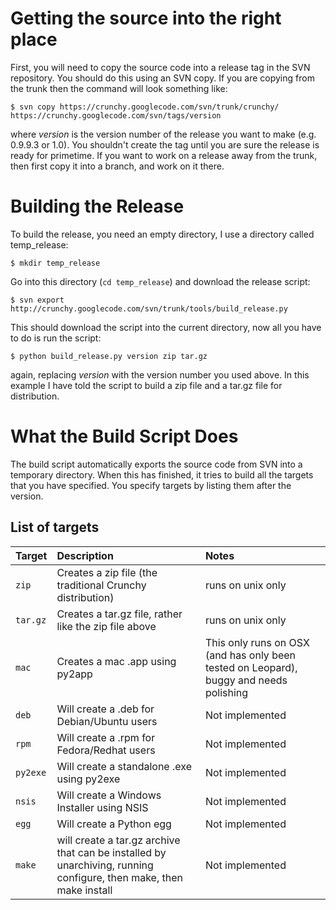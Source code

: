 # Getting the source into the right place #

First, you will need to copy the source code into a release tag in the SVN repository. You should do this using an SVN copy. If you are copying from the trunk then the command will look something like:
```
$ svn copy https://crunchy.googlecode.com/svn/trunk/crunchy/ https://crunchy.googlecode.com/svn/tags/version
```

where _version_ is the version number of the release you want to make (e.g. 0.9.9.3 or 1.0). You shouldn't create the tag until you are sure the release is ready for primetime. If you want to work on a release away from the trunk, then first copy it into a branch, and work on it there.

# Building the Release #

To build the release, you need an empty directory, I use a directory called temp\_release:
```
$ mkdir temp_release
```
Go into this directory (`cd temp_release`) and download the release script:
```
$ svn export http://crunchy.googlecode.com/svn/trunk/tools/build_release.py
```
This should download the script into the current directory, now all you have to do is run the script:
```
$ python build_release.py version zip tar.gz
```
again, replacing _version_ with the version number you used above. In this example I have told the script to build a zip file and a tar.gz file for distribution.

# What the Build Script Does #

The build script automatically exports the source code from SVN into a temporary directory. When this has finished, it tries to build all the targets that you have specified. You specify targets by listing them after the version.

## List of targets ##

| **Target** | **Description**                                             | **Notes** |
|:-----------|:------------------------------------------------------------|:----------|
| `zip`    | Creates a zip file (the traditional Crunchy distribution) | runs on unix only |
| `tar.gz` | Creates a tar.gz file, rather like the zip file above     | runs on unix only |
| `mac`    | Creates a mac .app using py2app | This only runs on OSX (and has only been tested on Leopard), buggy and needs polishing |
| `deb`    | Will create a .deb for Debian/Ubuntu users | Not implemented |
| `rpm`    | Will create a .rpm for Fedora/Redhat users | Not implemented |
| `py2exe` | Will create a standalone .exe using py2exe | Not implemented |
| `nsis`   | Will create a Windows Installer using NSIS | Not implemented |
| `egg`    | Will create a Python egg | Not implemented |
| `make`   | will create a tar.gz archive that can be installed by unarchiving, running configure, then make, then make install | Not implemented |
